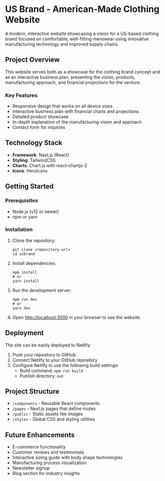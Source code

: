 # US Brand - American-Made Clothing Website

A modern, interactive website showcasing a vision for a US-based clothing brand focused on comfortable, well-fitting menswear using innovative manufacturing technology and improved supply chains.

## Project Overview

This website serves both as a showcase for the clothing brand concept and as an interactive business plan, presenting the vision, products, manufacturing approach, and financial projections for the venture.

### Key Features

- Responsive design that works on all device sizes
- Interactive business plan with financial charts and projections
- Detailed product showcase
- In-depth explanation of the manufacturing vision and approach
- Contact form for inquiries

## Technology Stack

- **Framework**: Next.js (React)
- **Styling**: TailwindCSS
- **Charts**: Chart.js with react-chartjs-2
- **Icons**: Heroicons

## Getting Started

### Prerequisites

- Node.js (v12 or newer)
- npm or yarn

### Installation

1. Clone the repository:
   ```
   git clone <repository-url>
   cd usbrand
   ```

2. Install dependencies:
   ```
   npm install
   # or
   yarn install
   ```

3. Run the development server:
   ```
   npm run dev
   # or
   yarn dev
   ```

4. Open [http://localhost:3000](http://localhost:3000) in your browser to see the website.

## Deployment

The site can be easily deployed to Netlify:

1. Push your repository to GitHub
2. Connect Netlify to your GitHub repository
3. Configure Netlify to use the following build settings:
   - Build command: `npm run build`
   - Publish directory: `out`

## Project Structure

- `/components` - Reusable React components
- `/pages` - Next.js pages that define routes
- `/public` - Static assets like images
- `/styles` - Global CSS and styling utilities

## Future Enhancements

- E-commerce functionality
- Customer reviews and testimonials
- Interactive sizing guide with body shape technologies
- Manufacturing process visualization
- Newsletter signup
- Blog section for industry insights 